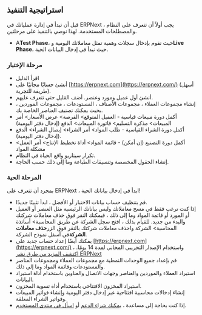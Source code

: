 ## استراتيجية التنفيذ

قبل أن تبدأ في إدارة عملياتك في ERPNext ، يجب أولاً أن تتعرف على النظام والمصطلحات المستخدمة. لهذا نوصي بالتنفيذ على مرحلتين.

* A**Test Phase**، حيث تقوم بإدخال سجلات وهمية تمثل معاملاتك اليومية و**Live Phase**، حيث نبدأ في إدخال البيانات الحية.

### مرحلة الإختبار

* اقرأ الدليل
* أنشئ حسابًا مجانيًا على [https://erpnext.com](https://erpnext.com/) (أسهل طريقة للتجربة).
* أنشئ أول عميل ومورد وعنصر. أضف القليل حتى تتعرف عليهم.
* إنشاء مجموعات العملاء ، مجموعات الأصناف ، المستودعات ، مجموعات الموردين ، بحيث يمكنك تصنيف العناصر الخاصة بك.
* أكمل دورة مبيعات قياسية - العميل المتوقع> الفرصة> عرض الأسعار> أمر المبيعات> مذكرة التسليم> فاتورة المبيعات> الدفع (إدخال دفتر اليومية)
* أكمل دورة الشراء القياسية - طلب المواد> أمر الشراء> إيصال الشراء> الدفع (إدخال دفتر اليومية).
* أكمل دورة التصنيع (إن أمكن) - قائمة المواد> أداة تخطيط الإنتاج> أمر العمل> مشكلة المواد
* تكرار سيناريو واقع الحياة في النظام.
* إنشاء الحقول المخصصة وتنسيقات الطباعة وما إلى ذلك حسب الحاجة.

### المرحلة الحية

بمجرد أن تتعرف على ERPNext ، ابدأ في إدخال بياناتك الحية!

* قم بتنظيف حساب بيانات الاختبار أو الأفضل ، ابدأ تثبيتًا جديدًا.
* إذا كنت ترغب فقط في مسح معاملاتك وليس بياناتك الرئيسية مثل العنصر أو العميل أو المورد أو قائمة المواد وما إلى ذلك ، فيمكنك النقر فوق حذف معاملات شركتك والبدء من جديد. للقيام بذلك ، افتح سجل الشركة عن طريق المحاسبة> أساتذة المحاسبة> الشركة واحذف معاملات شركتك بالنقر فوق الزر**حذف معاملات الشركة**في أسفل نموذج الشركة.
* يمكنك أيضًا إعداد حساب جديد على [https://erpnext.com](https://erpnext.com/) ، واستخدام الإصدار التجريبي المجاني لمدة 14 يومًا. [اكتشف المزيد من طرق نشر ERPNext](https://docs.erpnext.com/docs/v14/user/manual/en/introduction/getting-started-with-erpnext)
* قم بإعداد جميع الوحدات النمطية مع مجموعات العملاء ومجموعات العناصر والمستودعات وقائمة المواد وما إلى ذلك.
* استيراد العملاء والموردين والعناصر وجهات الاتصال والعناوين باستخدام أداة استيراد البيانات.
* استيراد المخزون الافتتاحي باستخدام أداة تسوية المخزون.
* إنشاء إدخالات محاسبية افتتاحية عبر إدخال دفتر اليومية وإنشاء فواتير المبيعات وفواتير الشراء المعلقة.
* إذا كنت بحاجة إلى مساعدة ، [يمكنك شراء الدعم](https://erpnext.com/pricing) أو [اسأل في منتدى المستخدم](https://discuss.erpnext.com/).